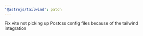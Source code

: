 ```yaml
---
'@astrojs/tailwind': patch
---
```


Fix vite not picking up Postcss config files because of the tailwind integration